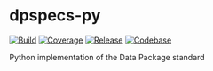# dpspecs-py

[![Build](https://img.shields.io/github/actions/workflow/status/frictionlessdata/dpspecs-py/general.yaml?branch=main)](https://github.com/frictionlessdata/dpspecs-py/actions)
[![Coverage](https://img.shields.io/codecov/c/github/frictionlessdata/dpspecs-py/main)](https://codecov.io/gh/frictionlessdata/dpspecs-py)
[![Release](https://img.shields.io/pypi/v/dpspecs.svg)](https://pypi.python.org/pypi/dpspecs)
[![Codebase](https://img.shields.io/badge/codebase-github-brightgreen)](https://github.com/frictionlessdata/dpspecs-py)

Python implementation of the Data Package standard
